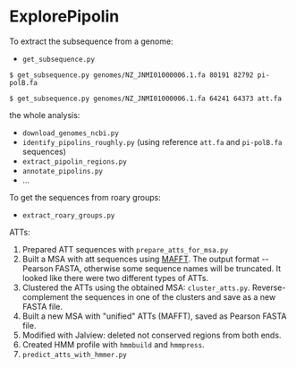 # ExplorePipolin

To extract the subsequence from a genome:
 * `get_subsequence.py`
 
 `$ get_subsequence.py genomes/NZ_JNMI01000006.1.fa 80191 82792 pi-polB.fa`
 
 `$ get_subsequence.py genomes/NZ_JNMI01000006.1.fa 64241 64373 att.fa`

the whole analysis:
 * `download_genomes_ncbi.py`
 * `identify_pipolins_roughly.py` 
 (using reference `att.fa` and `pi-polB.fa` sequences)
 * `extract_pipolin_regions.py`
 * `annotate_pipolins.py`
 * ... 

To get the sequences from roary groups:
 * `extract_roary_groups.py`
 
ATTs:
 1. Prepared ATT sequences with `prepare_atts_for_msa.py`
 2. Built a MSA with att sequences using 
 [MAFFT](https://www.ebi.ac.uk/Tools/msa/mafft/). 
 The output format -- Pearson FASTA, otherwise some
 sequence names will be truncated.
 It looked like there were two different types of ATTs.
 3. Clustered the ATTs using the obtained MSA: `cluster_atts.py`.
 Reverse-complement the sequences in one of the clusters and 
 save as a new FASTA file.
 4. Built a new MSA with "unified" ATTs (MAFFT), 
 saved as Pearson FASTA file.
 5. Modified with Jalview: deleted not conserved regions 
 from both ends.
 6. Created HMM profile with `hmmbuild` and `hmmpress`.
 7. `predict_atts_with_hmmer.py`
 